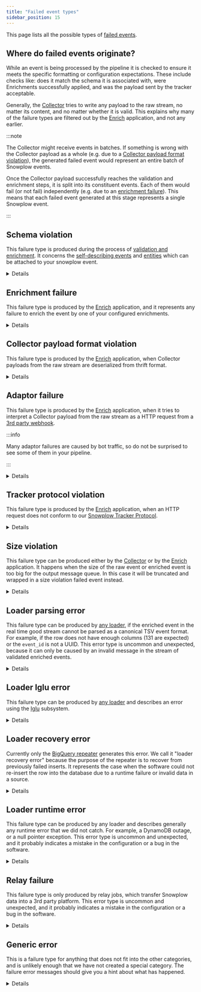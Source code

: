 ```yaml
---
title: "Failed event types"
sidebar_position: 15
---
```


This page lists all the possible types of [failed events](/docs/fundamentals/failed-events/index.md).

## Where do failed events originate?

While an event is being processed by the pipeline it is checked to ensure it meets the specific formatting or configuration expectations. These include checks like: does it match the schema it is associated with, were Enrichments successfully applied, and was the payload sent by the tracker acceptable.

Generally, the [Collector](/docs/api-reference/stream-collector/index.md) tries to write any payload to the raw stream, no matter its content, and no matter whether it is valid. This explains why many of the failure types are filtered out by the [Enrich](/docs/api-reference/enrichment-components/index.md) application, and not any earlier.

:::note

The Collector might receive events in batches. If something is wrong with the Collector payload as a whole (e.g. due to a [Collector payload format violation](#collector-payload-format-violation)), the generated failed event would represent an entire batch of Snowplow events.

Once the Collector payload successfully reaches the validation and enrichment steps, it is split into its constituent events. Each of them would fail (or not fail) independently (e.g. due to an [enrichment failure](#enrichment-failure)). This means that each failed event generated at this stage represents a single Snowplow event.

:::

## Schema violation

This failure type is produced during the process of [validation and enrichment](/docs/pipeline/enrichments/what-is-enrichment/index.md). It concerns the [self-describing events](/docs/fundamentals/events/index.md#self-describing-events) and [entities](/docs/fundamentals/entities/index.md) which can be attached to your snowplow event.

<details>

In order for an event to be processed successfully:

1. There must be a schema in an [Iglu repository](/docs/api-reference/iglu/iglu-repositories/index.md) corresponding to each self-describing event or entity. The enrichment app must be able to look up the schema in order to validate the event.
2. Each self-describing event or entity must conform to the structure described in the schema. For example, all required fields must be present, and all fields must be of the expected type.

If your pipeline is generating schema violations, it might mean there is a problem with your tracking, or a problem with your [Iglu resolver](/docs/api-reference/iglu/iglu-resolver/index.md) which lists where schemas should be found. The error details in the schema violation JSON object should give you a hint about what the problem might be.

Snowplow BDP customers should check in the Snowplow BDP Console that all data structures are correct and have been [promoted to production](/docs/data-product-studio/data-structures/manage/index.md). Snowplow Community Edition users should check that the Enrichment app is configured with an [Iglu resolver file](/docs/api-reference/iglu/iglu-resolver/index.md) that points to a repository containing the schemas.

Next, check the tracking code in your custom application, and make sure the entities you are sending conform to the schema definition.

Once you have fixed your tracking, you might want to also [recover the failed events](/docs/data-product-studio/data-quality/failed-events/recovering-failed-events/index.md), to avoid any data loss.

Because this failure is handled during enrichment, events in the real time good stream are free of this violation type.

Schema violation schema can be found [here](https://github.com/snowplow/iglu-central/tree/master/schemas/com.snowplowanalytics.snowplow.badrows/schema_violations/jsonschema).

</details>

## Enrichment failure

This failure type is produced by the [Enrich](/docs/pipeline/enrichments/what-is-enrichment/index.md) application, and it represents any failure to enrich the event by one of your configured enrichments.

<details>

There are many reasons why an enrichment will fail, but here are some examples:

- You are using the [custom SQL enrichment](/docs/pipeline/enrichments/available-enrichments/custom-sql-enrichment/index.md) but the credentials for accessing the database are wrong
- You are using the [IP lookup enrichment](/docs/pipeline/enrichments/available-enrichments/ip-lookup-enrichment/index.md) but have mis-configured the location of the MaxMind database
- You are using the [custom API request enrichment](/docs/pipeline/enrichments/available-enrichments/custom-api-request-enrichment/index.md) but the API server is not responding
- The raw event contained an unstructured event field or a context field which was not valid JSON
- An Iglu server responded with an unexpected error response, so the event schema could not be resolved

If your pipeline is generating enrichment failures, it might mean there is a problem with your enrichment configuration. The error details in the enrichment failure JSON object should give you a hint about what the problem might be.

Once you have fixed your enrichment configuration, you might want to also [recover the failed events](/docs/data-product-studio/data-quality/failed-events/recovering-failed-events/index.md), to avoid any data loss.

Because this failure is handled during enrichment, events in the real time good stream are free of this violation type.

Enrichment failure schema can be found [here](https://github.com/snowplow/iglu-central/tree/master/schemas/com.snowplowanalytics.snowplow.badrows/enrichment_failures/jsonschema).

</details>

## Collector payload format violation

This failure type is produced by the [Enrich](/docs/pipeline/enrichments/what-is-enrichment/index.md) application, when Collector payloads from the raw stream are deserialized from thrift format.

<details>

Violations could be:

- Malformed HTTP requests
- Truncation
- Invalid query string encoding in URL
- Path not respecting `/vendor/version`

The most likely source of this failure type is bot traffic that has hit the Collector with an invalid HTTP request. Bots are prevalent on the web, so do not be surprised if your Collector receives some of this traffic. Generally you would ignore, and not try to recover, a Collector payload format violation, because it likely did not originate from a tracker or a webhook.

Because this failure is handled during enrichment, events in the real time good stream are free of this violation type.

Collector payload format violation schema can be found [here](https://github.com/snowplow/iglu-central/tree/master/schemas/com.snowplowanalytics.snowplow.badrows/collector_payload_format_violation/jsonschema).

</details>

## Adaptor failure

This failure type is produced by the [Enrich](/docs/pipeline/enrichments/what-is-enrichment/index.md) application, when it tries to interpret a Collector payload from the raw stream as a HTTP request from a [3rd party webhook](/docs/sources/webhooks/index.md).

:::info

Many adaptor failures are caused by bot traffic, so do not be surprised to see some of them in your pipeline.

:::

<details>

The failure could be:

1. The vendor/version combination in the Collector URL is not supported. For example, imagine an HTTP request sent to `/com.sandgrod/v3` which is a mis-spelling of the [sendgrid adaptor](http://sendgrid) endpoint.
2. The webhook sent by the 3rd party does not conform to the expected structure and list of fields for this webhook. For example, imagine the 3rd party webhook payload is updated and stops sending a field that it was sending before.

Many adaptor failures are caused by bot traffic, so do not be surprised to see some of them in your pipeline. However, if you believe you are missing data because of a misconfigured webhook, then you might try to fix the webhook and then [recover the failed events](/docs/data-product-studio/data-quality/failed-events/recovering-failed-events/index.md).

Because this failure is handled during enrichment, events in the real time good stream are free of this violation type.

Adapter failure schema can be found [here](https://github.com/snowplow/iglu-central/tree/master/schemas/com.snowplowanalytics.snowplow.badrows/adapter_failures/jsonschema).

</details>

## Tracker protocol violation

This failure type is produced by the [Enrich](/docs/pipeline/enrichments/what-is-enrichment/index.md) application, when an HTTP request does not conform to our [Snowplow Tracker Protocol](/docs/sources/trackers/snowplow-tracker-protocol/index.md).

<details>

Snowplow trackers send HTTP requests to the `/i` endpoint or the `/com.snowplowanalytics.snowplow/tp2` endpoint, and they are expected to conform to this protocol.

Many tracker protocol violations are caused by bot traffic, so do not be surprised to see some of them in your pipeline.

Another likely source is misconfigured query parameters if you are using the [pixel tracker](/docs/sources/trackers/pixel-tracker/index.md). In this case you might try to fix your application sending events, and then [recover the failed events](/docs/data-product-studio/data-quality/failed-events/recovering-failed-events/index.md).

Because this failure is handled during enrichment, events in the real time good stream are free of this violation type.

Tracker protocol violation schema can be found [here](https://github.com/snowplow/iglu-central/tree/master/schemas/com.snowplowanalytics.snowplow.badrows/tracker_protocol_violations/jsonschema).

</details>

## Size violation

This failure type can be produced either by the [Collector](/docs/api-reference/stream-collector/index.md) or by the [Enrich](/docs/pipeline/enrichments/what-is-enrichment/index.md) application. It happens when the size of the raw event or enriched event is too big for the output message queue. In this case it will be truncated and wrapped in a size violation failed event instead.

<details>

Failures of this type cannot be [recovered](/docs/data-product-studio/data-quality/failed-events/recovering-failed-events/index.md). The best you can do is to fix any application that is sending over-sized events.

Because this failure is handled during collection or enrichment, events in the real time good stream are free of this violation type.

The size violation schema can be found [here](https://github.com/snowplow/iglu-central/blob/master/schemas/com.snowplowanalytics.snowplow.badrows/size_violation/jsonschema/1-0-0).

</details>

## Loader parsing error

This failure type can be produced by [any loader](/docs/api-reference/loaders-storage-targets/index.md), if the enriched event in the real time good stream cannot be parsed as a canonical TSV event format. For example, if the row does not have enough columns (131 are expected) or the `event_id` is not a UUID. This error type is uncommon and unexpected, because it can only be caused by an invalid message in the stream of validated enriched events.

<details>

This failure type cannot be [recovered](/docs/data-product-studio/data-quality/failed-events/recovering-failed-events/index.md).

The loader parsing error schema can be found [here](https://github.com/snowplow/iglu-central/blob/master/schemas/com.snowplowanalytics.snowplow.badrows/loader_parsing_error/jsonschema/2-0-0).

</details>

## Loader Iglu error

This failure type can be produced by [any loader](/docs/api-reference/loaders-storage-targets/index.md) and describes an error using the [Iglu](/docs/api-reference/iglu/index.md) subsystem.

<details>

For example:

- A schema is not available in any of the repositories listed in the [Iglu resolver](/docs/api-reference/iglu/iglu-resolver/index.md).
- Some loaders (e.g. [RDB loader](/docs/api-reference/loaders-storage-targets/snowplow-rdb-loader/index.md) and [Postgres loader](/docs/api-reference/loaders-storage-targets/snowplow-postgres-loader/index.md)) make use of the "schema list" API endpoints, which are only implemented for an [Iglu server](/docs/api-reference/iglu/iglu-repositories/iglu-server/index.md) repository. A loader Iglu error will be generated if the schema is in a [static repo](/docs/api-reference/iglu/iglu-repositories/static-repo/index.md) or [embedded repo](/docs/api-reference/iglu/iglu-repositories/jvm-embedded-repo/index.md).
- The loader cannot auto-migrate a database table. If a schema version is incremented from `1-0-0` to `1-0-1` then it is expected to be [a non-breaking change](/docs/api-reference/iglu/common-architecture/schemaver/index.md), and many loaders (e.g. RDB loader) attempt to execute a `ALTER TABLE` statement to facilitate the new schema in the warehouse. But if the schema change is breaking (e.g. string field changed to integer field) then the database migration is not possible.

This failure type cannot be [recovered](/docs/data-product-studio/data-quality/failed-events/recovering-failed-events/index.md).

Loader Iglu error schema can be found [here](https://github.com/snowplow/iglu-central/blob/master/schemas/com.snowplowanalytics.snowplow.badrows/loader_iglu_error/jsonschema/2-0-0).

</details>

## Loader recovery error

Currently only the [BigQuery repeater](/docs/api-reference/loaders-storage-targets/bigquery-loader/index.md#block-8db848d4-0265-4ffa-97db-0211f4e2293d) generates this error. We call it "loader recovery error" because the purpose of the repeater is to recover from previously failed inserts. It represents the case when the software could not re-insert the row into the database due to a runtime failure or invalid data in a source.

<details>

This failure type cannot be [recovered](/docs/data-product-studio/data-quality/failed-events/recovering-failed-events/index.md).

Loader recovery error schema can be found [here](https://github.com/snowplow/iglu-central/blob/master/schemas/com.snowplowanalytics.snowplow.badrows/loader_recovery_error/jsonschema/1-0-0)

</details>

## Loader runtime error

This failure type can be produced by any loader and describes generally any runtime error that we did not catch. For example, a DynamoDB outage, or a null pointer exception. This error type is uncommon and unexpected, and it probably indicates a mistake in the configuration or a bug in the software.

<details>

This failure type cannot be [recovered](/docs/data-product-studio/data-quality/failed-events/recovering-failed-events/index.md).

Loader runtime error schema can be found [here](https://github.com/snowplow/iglu-central/blob/master/schemas/com.snowplowanalytics.snowplow.badrows/loader_runtime_error/jsonschema/1-0-1).

</details>

## Relay failure

This failure type is only produced by relay jobs, which transfer Snowplow data into a 3rd party platform. This error type is uncommon and unexpected, and it probably indicates a mistake in the configuration or a bug in the software.

<details>

This failure type cannot be [recovered](/docs/data-product-studio/data-quality/failed-events/recovering-failed-events/index.md).

Relay failure schema can be found [here](https://github.com/snowplow/iglu-central/blob/master/schemas/com.snowplowanalytics.snowplow.badrows/relay_failure/jsonschema/1-0-0).

</details>

## Generic error

This is a failure type for anything that does not fit into the other categories, and is unlikely enough that we have not created a special category. The failure error messages should give you a hint about what has happened.

<details>

This failure type cannot be [recovered](/docs/data-product-studio/data-quality/failed-events/recovering-failed-events/index.md).

Generic error schema can be found [here](https://github.com/snowplow/iglu-central/blob/master/schemas/com.snowplowanalytics.snowplow.badrows/generic_error/jsonschema/1-0-0).

</details>
